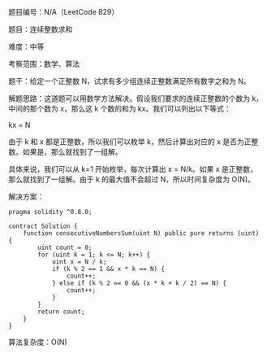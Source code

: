 题目编号：N/A（LeetCode 829）

题目：连续整数求和

难度：中等

考察范围：数学、算法

题干：给定一个正整数 N，试求有多少组连续正整数满足所有数字之和为 N。

解题思路：这道题可以用数学方法解决。假设我们要求的连续正整数的个数为 k，中间的那个数为 x，那么这 k 个数的和为 kx。我们可以列出以下等式：

kx = N

由于 k 和 x 都是正整数，所以我们可以枚举 k，然后计算出对应的 x 是否为正整数。如果是，那么就找到了一组解。

具体来说，我们可以从 k=1 开始枚举，每次计算出 x = N/k。如果 x 是正整数，那么就找到了一组解。由于 k 的最大值不会超过 N，所以时间复杂度为 O(N)。

解决方案：

```solidity
pragma solidity ^0.8.0;

contract Solution {
    function consecutiveNumbersSum(uint N) public pure returns (uint) {
        uint count = 0;
        for (uint k = 1; k <= N; k++) {
            uint x = N / k;
            if (k % 2 == 1 && x * k == N) {
                count++;
            } else if (k % 2 == 0 && (x * k + k / 2) == N) {
                count++;
            }
        }
        return count;
    }
}
```

算法复杂度：O(N)